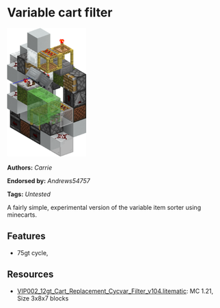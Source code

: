 # Variable cart filter
<img alt="area_render_101_.png" src="images/area_render_101_.png?raw=1" height="300px">

**Authors:** *Carrie*

**Endorsed by:** *Andrews54757*

**Tags:** *Untested*

A fairly simple, experimental version of the variable item sorter using minecarts.

## Features
- 75gt cycle,

## Resources
- [VIP002_12gt_Cart_Replacement_Cycvar_Filter_v104.litematic](attachments/VIP002_12gt_Cart_Replacement_Cycvar_Filter_v104.litematic): MC 1.21, Size 3x8x7 blocks
